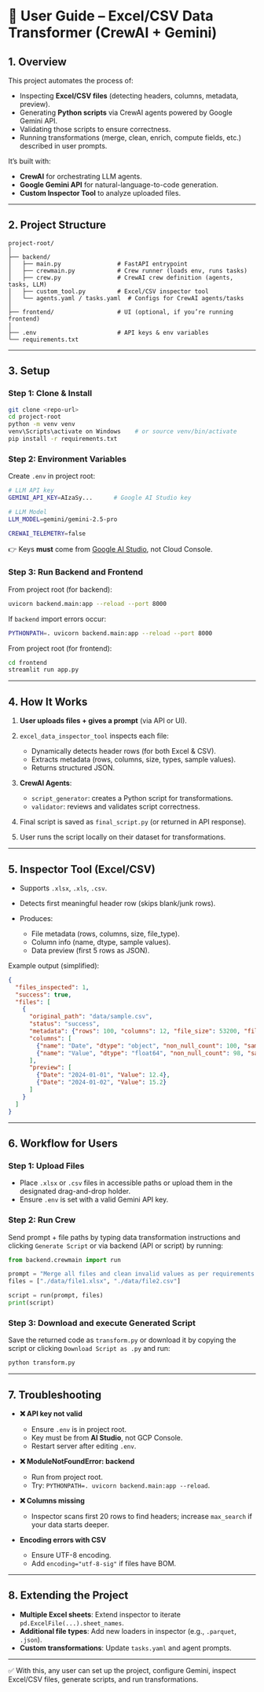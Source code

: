 # 📘 User Guide – Excel/CSV Data Transformer (CrewAI + Gemini)

## 1. Overview

This project automates the process of:

* Inspecting **Excel/CSV files** (detecting headers, columns, metadata, preview).
* Generating **Python scripts** via CrewAI agents powered by Google Gemini API.
* Validating those scripts to ensure correctness.
* Running transformations (merge, clean, enrich, compute fields, etc.) described in user prompts.

It’s built with:

* **CrewAI** for orchestrating LLM agents.
* **Google Gemini API** for natural-language-to-code generation.
* **Custom Inspector Tool** to analyze uploaded files.

---

## 2. Project Structure

```
project-root/
│
├── backend/
│   ├── main.py                # FastAPI entrypoint
│   ├── crewmain.py            # Crew runner (loads env, runs tasks)
│   ├── crew.py                # CrewAI crew definition (agents, tasks, LLM)
│   ├── custom_tool.py         # Excel/CSV inspector tool
│   └── agents.yaml / tasks.yaml  # Configs for CrewAI agents/tasks
│
├── frontend/                  # UI (optional, if you’re running frontend)
│
├── .env                       # API keys & env variables
└── requirements.txt
```

---

## 3. Setup

### Step 1: Clone & Install

```bash
git clone <repo-url>
cd project-root
python -m venv venv
venv\Scripts\activate on Windows    # or source venv/bin/activate
pip install -r requirements.txt
```

### Step 2: Environment Variables

Create `.env` in project root:

```bash
# LLM API key
GEMINI_API_KEY=AIzaSy...      # Google AI Studio key

# LLM Model
LLM_MODEL=gemini/gemini-2.5-pro

CREWAI_TELEMETRY=false
```

👉 Keys **must** come from [Google AI Studio](https://aistudio.google.com/app/apikey), not Cloud Console.

### Step 3: Run Backend and Frontend

From project root (for backend):

```bash
uvicorn backend.main:app --reload --port 8000
```

If `backend` import errors occur:

```bash
PYTHONPATH=. uvicorn backend.main:app --reload --port 8000
```

From project root (for frontend):

```bash
cd frontend
streamlit run app.py
```

---

## 4. How It Works

1. **User uploads files + gives a prompt** (via API or UI).
2. `excel_data_inspector_tool` inspects each file:

   * Dynamically detects header rows (for both Excel & CSV).
   * Extracts metadata (rows, columns, size, types, sample values).
   * Returns structured JSON.
3. **CrewAI Agents**:

   * `script_generator`: creates a Python script for transformations.
   * `validator`: reviews and validates script correctness.
4. Final script is saved as `final_script.py` (or returned in API response).
5. User runs the script locally on their dataset for transformations.

---

## 5. Inspector Tool (Excel/CSV)

* Supports `.xlsx`, `.xls`, `.csv`.
* Detects first meaningful header row (skips blank/junk rows).
* Produces:

  * File metadata (rows, columns, size, file_type).
  * Column info (name, dtype, sample values).
  * Data preview (first 5 rows as JSON).

Example output (simplified):

```json
{
  "files_inspected": 1,
  "success": true,
  "files": [
    {
      "original_path": "data/sample.csv",
      "status": "success",
      "metadata": {"rows": 100, "columns": 12, "file_size": 53200, "file_type": ".csv"},
      "columns": [
        {"name": "Date", "dtype": "object", "non_null_count": 100, "sample_values": ["2024-01-01", "2024-01-02", "2024-01-03"]},
        {"name": "Value", "dtype": "float64", "non_null_count": 98, "sample_values": [12.4, 15.2, 14.8]}
      ],
      "preview": [
        {"Date": "2024-01-01", "Value": 12.4},
        {"Date": "2024-01-02", "Value": 15.2}
      ]
    }
  ]
}
```

---

## 6. Workflow for Users

### Step 1: Upload Files

* Place `.xlsx` or `.csv` files in accessible paths or upload them in the designated drag-and-drop holder.
* Ensure `.env` is set with a valid Gemini API key.

### Step 2: Run Crew

Send prompt + file paths by typing data transformation instructions and clicking `Generate Script` or via backend (API or script) by running:

```python
from backend.crewmain import run

prompt = "Merge all files and clean invalid values as per requirements."
files = ["./data/file1.xlsx", "./data/file2.csv"]

script = run(prompt, files)
print(script)
```

### Step 3: Download and execute Generated Script

Save the returned code as `transform.py` or download it by copying the script or clicking `Download Script as .py` and run:

```bash
python transform.py
```

---

## 7. Troubleshooting

* **❌ API key not valid**

  * Ensure `.env` is in project root.
  * Key must be from **AI Studio**, not GCP Console.
  * Restart server after editing `.env`.

* **❌ ModuleNotFoundError: backend**

  * Run from project root.
  * Try: `PYTHONPATH=. uvicorn backend.main:app --reload`.

* **❌ Columns missing**

  * Inspector scans first 20 rows to find headers; increase `max_search` if your data starts deeper.

* **Encoding errors with CSV**

  * Ensure UTF-8 encoding.
  * Add `encoding="utf-8-sig"` if files have BOM.

---

## 8. Extending the Project

* **Multiple Excel sheets**: Extend inspector to iterate `pd.ExcelFile(...).sheet_names`.
* **Additional file types**: Add new loaders in inspector (e.g., `.parquet`, `.json`).
* **Custom transformations**: Update `tasks.yaml` and agent prompts.

---

✅ With this, any user can set up the project, configure Gemini, inspect Excel/CSV files, generate scripts, and run transformations.
